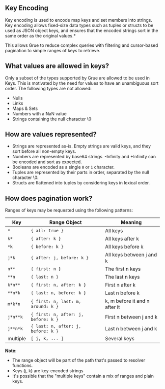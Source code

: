 ## Key Encoding

Key encoding is used to encode map keys and set members into strings. Key encoding allows fixed-size data types such as tuples or structs to be used as JSON object keys, and ensures that the encoded strings sort in the same order as the original values.*

This allows Grue to reduce complex queries with filtering and cursor-based pagination to simple ranges of keys to retrieve.

## What values are allowed in keys?

Only a subset of the types supported by Grue are allowed to be used in Keys. This is motivated by the need for values to have an unambiguous sort order. The following types are not allowed:

- Nulls
- Links
- Maps & Sets
- Numbers with a NaN value
- Strings containing the null character \0

## How are values represented?
- Strings are represented as-is. Empty strings are valid keys, and they sort before all non-empty keys.
- Numbers are represented by base64 strings. -Infinity and +Infinity can be encoded and sort as expected.
- Booleans are encoded as a single `0` or `1` character.
- Tuples are represented by their parts in order, separated by the null character \0.
- Structs are flattened into tuples by considering keys in lexical order.

## How does pagination work?

Ranges of keys may be requested using the following patterns:

| Key      | Range Object                        | Meaning
|----------|-------------------------------------|-----------------------------
| `*`      | `{ all: true }`                     | All keys
| `k*`     | `{ after: k }`                      | All keys after k
| `*k`     | `{ before: k }`                     | All keys before k
| `j*k`    | `{ after: j, before: k }`           | All keys between j and k
| `n**`    | `{ first: n }`                      | The first n keys
| `**n`    | `{ last: n }`                       | The last n keys
| `k*n**`  | `{ first: n, after: k }`            | First n after k
| `**n*k`  | `{ last: n, before: k }`            | Last n before k
| `m*k*n`  | `{ first: n, last: m, around: k }`  | k, m before it and n after it
| `j*n**k` | `{ first: n, after: j, before: k }` | First n between j and k
| `j**n*k` | `{ last: n, after: j, before: k }`  | Last n between j and k
| multiple | `[ j, k, ... ]`                     | Several keys

**Note:**
- The range object will be part of the path that's passed to resolver functions.
- Keys (j, k) are key-encoded strings
- It's possible that the "multiple keys" contain a mix of ranges and plain keys.
